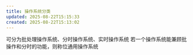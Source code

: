 ```yaml
---
title: 操作系统分类
updated: 2025-08-22T15:15:33
created: 2025-08-22T15:13:02
---
```


可分为批处理操作系统、分时操作系统、实时操作系统
若一个操作系统能兼顾批操作和分时的功能，则称位通用操作系统

